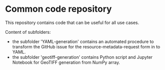 # Common code repository
This repository contains code that can be useful for all use cases.

Content of subfolders:
  - the subfolder 'YAML-generation' contains an automated procedure to transform the GitHub issue for the resource-metadata-request form in to YAML.
  - the subfolder 'geotiff-generation' contains Python script and Jupyter Notebook for GeoTIFF generation from NumPy array.
